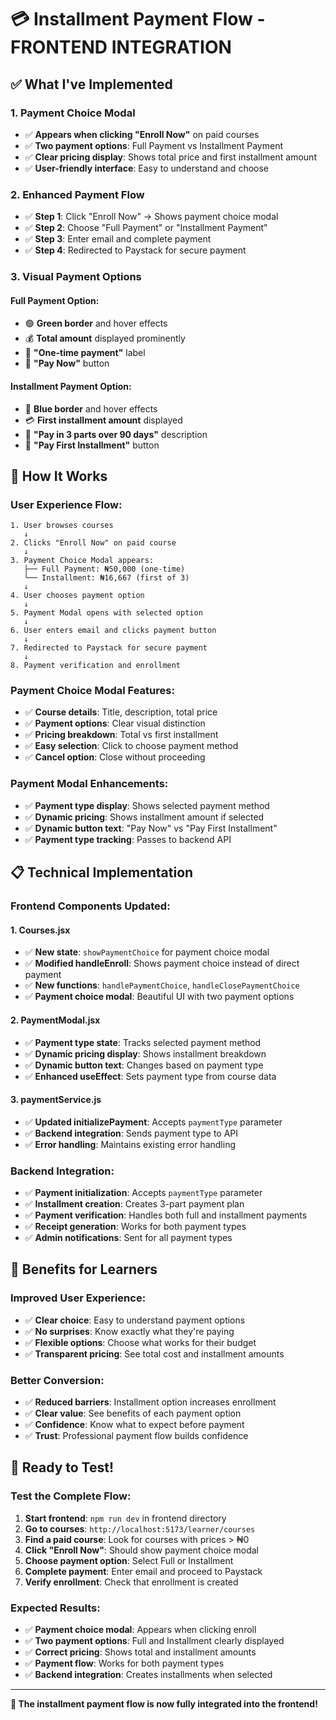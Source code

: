 # 💳 **Installment Payment Flow - FRONTEND INTEGRATION**

## ✅ **What I've Implemented**

### **1. Payment Choice Modal**
- ✅ **Appears when clicking "Enroll Now"** on paid courses
- ✅ **Two payment options**: Full Payment vs Installment Payment
- ✅ **Clear pricing display**: Shows total price and first installment amount
- ✅ **User-friendly interface**: Easy to understand and choose

### **2. Enhanced Payment Flow**
- ✅ **Step 1**: Click "Enroll Now" → Shows payment choice modal
- ✅ **Step 2**: Choose "Full Payment" or "Installment Payment"
- ✅ **Step 3**: Enter email and complete payment
- ✅ **Step 4**: Redirected to Paystack for secure payment

### **3. Visual Payment Options**

#### **Full Payment Option:**
- 🟢 **Green border** and hover effects
- 💰 **Total amount** displayed prominently
- 📝 **"One-time payment"** label
- 🎯 **"Pay Now"** button

#### **Installment Payment Option:**
- 🔵 **Blue border** and hover effects
- 💳 **First installment amount** displayed
- 📅 **"Pay in 3 parts over 90 days"** description
- 🎯 **"Pay First Installment"** button

## 🚀 **How It Works**

### **User Experience Flow:**

```
1. User browses courses
   ↓
2. Clicks "Enroll Now" on paid course
   ↓
3. Payment Choice Modal appears:
   ├── Full Payment: ₦50,000 (one-time)
   └── Installment: ₦16,667 (first of 3)
   ↓
4. User chooses payment option
   ↓
5. Payment Modal opens with selected option
   ↓
6. User enters email and clicks payment button
   ↓
7. Redirected to Paystack for secure payment
   ↓
8. Payment verification and enrollment
```

### **Payment Choice Modal Features:**
- ✅ **Course details**: Title, description, total price
- ✅ **Payment options**: Clear visual distinction
- ✅ **Pricing breakdown**: Total vs first installment
- ✅ **Easy selection**: Click to choose payment method
- ✅ **Cancel option**: Close without proceeding

### **Payment Modal Enhancements:**
- ✅ **Payment type display**: Shows selected payment method
- ✅ **Dynamic pricing**: Shows installment amount if selected
- ✅ **Dynamic button text**: "Pay Now" vs "Pay First Installment"
- ✅ **Payment type tracking**: Passes to backend API

## 📋 **Technical Implementation**

### **Frontend Components Updated:**

#### **1. Courses.jsx**
- ✅ **New state**: `showPaymentChoice` for payment choice modal
- ✅ **Modified handleEnroll**: Shows payment choice instead of direct payment
- ✅ **New functions**: `handlePaymentChoice`, `handleClosePaymentChoice`
- ✅ **Payment choice modal**: Beautiful UI with two payment options

#### **2. PaymentModal.jsx**
- ✅ **Payment type state**: Tracks selected payment method
- ✅ **Dynamic pricing display**: Shows installment breakdown
- ✅ **Dynamic button text**: Changes based on payment type
- ✅ **Enhanced useEffect**: Sets payment type from course data

#### **3. paymentService.js**
- ✅ **Updated initializePayment**: Accepts `paymentType` parameter
- ✅ **Backend integration**: Sends payment type to API
- ✅ **Error handling**: Maintains existing error handling

### **Backend Integration:**
- ✅ **Payment initialization**: Accepts `paymentType` parameter
- ✅ **Installment creation**: Creates 3-part payment plan
- ✅ **Payment verification**: Handles both full and installment payments
- ✅ **Receipt generation**: Works for both payment types
- ✅ **Admin notifications**: Sent for all payment types

## 🎯 **Benefits for Learners**

### **Improved User Experience:**
- ✅ **Clear choice**: Easy to understand payment options
- ✅ **No surprises**: Know exactly what they're paying
- ✅ **Flexible options**: Choose what works for their budget
- ✅ **Transparent pricing**: See total cost and installment amounts

### **Better Conversion:**
- ✅ **Reduced barriers**: Installment option increases enrollment
- ✅ **Clear value**: See benefits of each payment option
- ✅ **Confidence**: Know what to expect before payment
- ✅ **Trust**: Professional payment flow builds confidence

## 🎯 **Ready to Test!**

### **Test the Complete Flow:**
1. **Start frontend**: `npm run dev` in frontend directory
2. **Go to courses**: `http://localhost:5173/learner/courses`
3. **Find a paid course**: Look for courses with prices > ₦0
4. **Click "Enroll Now"**: Should show payment choice modal
5. **Choose payment option**: Select Full or Installment
6. **Complete payment**: Enter email and proceed to Paystack
7. **Verify enrollment**: Check that enrollment is created

### **Expected Results:**
- ✅ **Payment choice modal**: Appears when clicking enroll
- ✅ **Two payment options**: Full and Installment clearly displayed
- ✅ **Correct pricing**: Shows total and installment amounts
- ✅ **Payment flow**: Works for both payment types
- ✅ **Backend integration**: Creates installments when selected

---

**🎉 The installment payment flow is now fully integrated into the frontend!**
